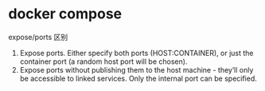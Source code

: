 # docker compose

expose/ports 区别
1. Expose ports. Either specify both ports (HOST:CONTAINER), or just the container port (a random host port will be chosen).
2. Expose ports without publishing them to the host machine - they’ll only be accessible to linked services. Only the internal port can be specified.

